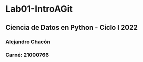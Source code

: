# Lab01-IntroAGit
## Ciencia de Datos en Python - Ciclo I 2022
### Alejandro Chacón
### Carné: 21000766
